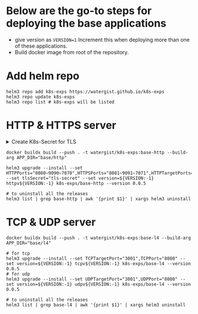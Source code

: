 # Below are the go-to steps for deploying the base applications
* give version as ```VERSION=1```  Increment this when deploying more than one of these applications.
* Build docker image from root of the repository.

# Add helm repo
```shell
helm3 repo add k8s-exps https://watergist.github.io/k8s-exps
helm3 repo update k8s-exps
helm3 repo list # k8s-exps will be listed
```

# HTTP & HTTPS server
<details>
<summary>Create K8s-Secret for TLS</summary>
<ul>

```shell
mkdir tls && cd tls

# generate key pair first for a CA
openssl req -x509 -sha256 -nodes -days 365 -newkey rsa:2048 -subj '/O=example Inc./CN=example.com' -keyout ca.key -out ca.crt
# generate private-key and a csr having public key for a domain
openssl req -out tls.csr -newkey rsa:2048 -nodes -keyout tls.key -subj "/CN=httpbin.example.com/O=httpbin organization"
# request above created CA to use the csr and generate a certificate signed by it
openssl x509 -req -sha256 -days 365 -CA ca.crt -CAkey ca.key -set_serial 0 -in tls.csr -out tls.crt

rm tls.csr ca.crt ca.key
kubectl create secret tls tls-secret --key=tls.key --cert=tls.crt
cd .. && rm -r tls
```

</ul>
</details>

```shell
docker buildx build --push . -t watergist/k8s-exps:base-http --build-arg APP_DIR="base/http"

helm3 upgrade --install --set HTTPPorts="8080~9090~7070",HTTPSPorts="8081~9091~7071",HTTPTargetPorts="3000~4000~5000",HTTPSTargetPorts="3001~4001~5001" --set tlsSecret="tls-secret" --set version=${VERSION:-1} httpv${VERSION:-1} k8s-exps/base-http --version 0.0.5

# to uninstall all the releases
helm3 list | grep base-http | awk '{print $1}' | xargs helm3 uninstall
```

# TCP & UDP server
```shell
docker buildx build --push . -t watergist/k8s-exps:base-l4 --build-arg APP_DIR="base/l4"

# for tcp
helm3 upgrade --install --set TCPTargetPort="3001",TCPPort="8080" --set version=${VERSION:-1} tcpv${VERSION:-1} k8s-exps/base-l4 --version 0.0.5
# for udp
helm3 upgrade --install --set UDPTargetPort="3001",UDPPort="8080" --set version=${VERSION:-1} udpv${VERSION:-1} k8s-exps/base-l4 --version 0.0.5

# to uninstall all the releases
helm3 list | grep base-l4 | awk '{print $1}' | xargs helm3 uninstall
```